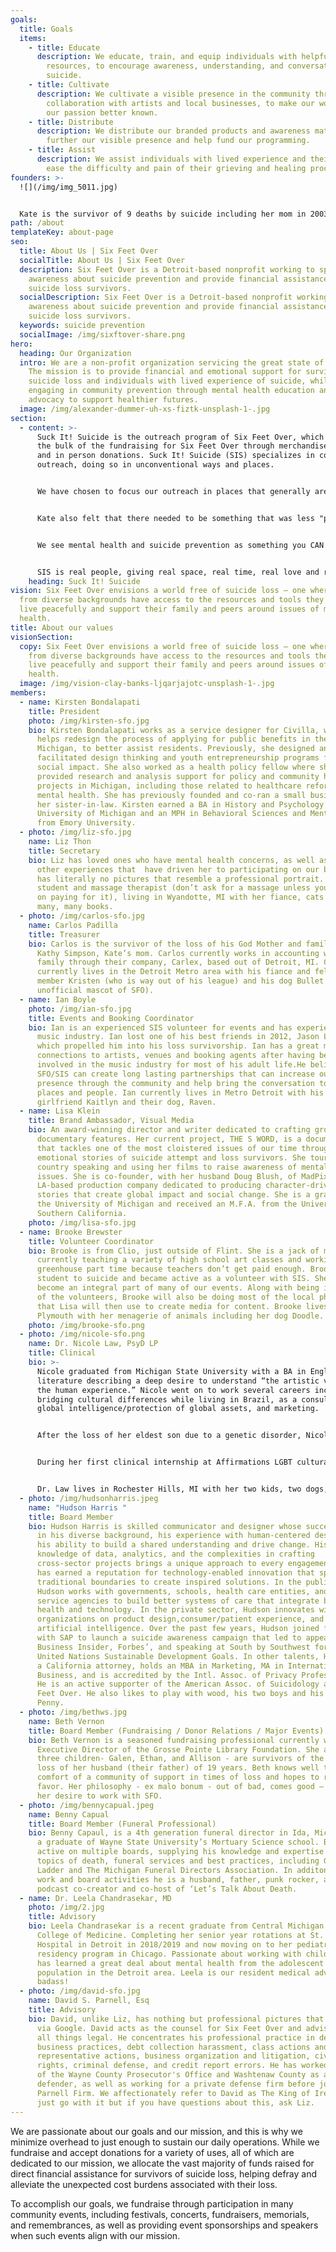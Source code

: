```yaml
---
goals:
  title: Goals
  items:
    - title: Educate
      description: We educate, train, and equip individuals with helpful and relevant
        resources, to encourage awareness, understanding, and conversation about
        suicide.
    - title: Cultivate
      description: We cultivate a visible presence in the community through
        collaboration with artists and local businesses, to make our work and
        our passion better known.
    - title: Distribute
      description: We distribute our branded products and awareness materials, to both
        further our visible presence and help fund our programming.
    - title: Assist
      description: We assist individuals with lived experience and their families to
        ease the difficulty and pain of their grieving and healing processes.
founders: >-
  ![](/img/img_5011.jpg)


  Kate is the survivor of 9 deaths by suicide including her mom in 2003. She accidentally created Suck It! Suicide in 2012 after a one off fundraiser for another non profit resulted in extra shirts with what is now the SIS logo, and subsequent suicide of someone in her community named Jason. Kate is weird, passionate, and finds writing about herself extremely uncomfortable, especially in the third person. With the encouragement of her friends and family Katie founded Six Feet Over. Kate is a wife and mom, living in Livonia MI.
path: /about
templateKey: about-page
seo:
  title: About Us | Six Feet Over
  socialTitle: About Us | Six Feet Over
  description: Six Feet Over is a Detroit-based nonprofit working to spread
    awareness about suicide prevention and provide financial assistance to
    suicide loss survivors.
  socialDescription: Six Feet Over is a Detroit-based nonprofit working to spread
    awareness about suicide prevention and provide financial assistance to
    suicide loss survivors.
  keywords: suicide prevention
  socialImage: /img/sixftover-share.png
hero:
  heading: Our Organization
  intro: We are a non-profit organization servicing the great state of Michigan.
    The mission is to provide financial and emotional support for survivors of
    suicide loss and individuals with lived experience of suicide, while
    engaging in community prevention through mental health education and
    advocacy to support healthier futures.
  image: /img/alexander-dummer-uh-xs-fiztk-unsplash-1-.jpg
section:
  - content: >-
      Suck It! Suicide is the outreach program of Six Feet Over, which also does
      the bulk of the fundraising for Six Feet Over through merchandise sales
      and in person donations. Suck It! Suicide (SIS) specializes in community
      outreach, doing so in unconventional ways and places. 


      We have chosen to focus our outreach in places that generally aren't often at the top of other mental health and suicide prevention organizations lists to do so. SIS is often seen at community festivals, Pride events, concerts, local shows and sometimes just hanging out at a bar. Our founder, Kate Hardy, never felt comfortable in the mainstream...of anything really, so when she created this program she made it for communities that wouldn't seek the information on their own because of: stigma, comfort levels, knowing what to search, who to ask, shame, etc. 


      Kate also felt that there needed to be something that was less "pastel and kittens hanging from a branch poster", and something people would identify with, find cool, and be comfortable approaching because it didn't appear or present as a conventional mental health and suicide prevention non profit. Over time, we have found that folks from all walks of lives identify with SIS and its culture, and we will love them all!


      We see mental health and suicide prevention as something you CAN ask questions about, you CAN admit to dealing with, and you should be able to do so without judgment from others or fear of being labeled dangerous, 'crazy', unlovable, a burden, ignorant, or weird. SIS takes pride in supporting every person who needs it, no matter what they look like, what they believe, who they love, or how they identify. We also believe that laughter heals, and we make sure our outreach table is filled with laughs along with the hugs and occasional tears.


      SIS is real people, giving real space, real time, real love and real knowledge to other very real people, while having a great time, selling merch and raising money to help people in need.
    heading: Suck It! Suicide
vision: Six Feet Over envisions a world free of suicide loss – one where people
  from diverse backgrounds have access to the resources and tools they need to
  live peacefully and support their family and peers around issues of mental
  health.
title: About our values
visionSection:
  copy: Six Feet Over envisions a world free of suicide loss – one where people
    from diverse backgrounds have access to the resources and tools they need to
    live peacefully and support their family and peers around issues of mental
    health.
  image: /img/vision-clay-banks-ljqarjajotc-unsplash-1-.jpg
members:
  - name: Kirsten Bondalapati
    title: President
    photo: /img/kirsten-sfo.jpg
    bio: Kirsten Bondalapati works as a service designer for Civilla, where she
      helps redesign the process of applying for public benefits in the state of
      Michigan, to better assist residents. Previously, she designed and
      facilitated design thinking and youth entrepreneurship programs focused on
      social impact. She also worked as a health policy fellow where she
      provided research and analysis support for policy and community health
      projects in Michigan, including those related to healthcare reform and
      mental health. She has previously founded and co-ran a small business with
      her sister-in-law. Kirsten earned a BA in History and Psychology from the
      University of Michigan and an MPH in Behavioral Sciences and Mental Health
      from Emory University.
  - photo: /img/liz-sfo.jpg
    name: Liz Thon
    title: Secretary
    bio: Liz has loved ones who have mental health concerns, as well as having many
      other experiences that  have driven her to participating on our board. Liz
      has literally no pictures that resemble a professional portrait. She is a
      student and massage therapist (don’t ask for a massage unless you intend
      on paying for it), living in Wyandotte, MI with her fiance, cats and many,
      many, many books.
  - photo: /img/carlos-sfo.jpg
    name: Carlos Padilla
    title: Treasurer
    bio: Carlos is the survivor of the loss of his God Mother and family friend
      Kathy Simpson, Kate’s mom. Carlos currently works in accounting with his
      family through their company, Carlex, based out of Detroit, MI. Carlos
      currently lives in the Detroit Metro area with his fiance and fellow board
      member Kristen (who is way out of his league) and his dog Bullet (the
      unofficial mascot of SFO).
  - name: Ian Boyle
    photo: /img/ian-sfo.jpg
    title: Events and Booking Coordinator
    bio: Ian is an experienced SIS volunteer for events and has experience in the
      music industry. Ian lost one of his best friends in 2012, Jason Lockwood,
      which propelled him into his loss survivorship. Ian has a great many
      connections to artists, venues and booking agents after having been
      involved in the music industry for most of his adult life.He believes that
      SFO/SIS can create long lasting partnerships that can increase our
      presence through the community and help bring the conversation to new
      places and people. Ian currently lives in Metro Detroit with his
      girlfriend Kaitlyn and their dog, Raven.
  - name: Lisa Klein
    title: Brand Ambassador, Visual Media
    bio: An award-winning director and writer dedicated to crafting groundbreaking
      documentary features. Her current project, THE S WORD, is a documentary
      that tackles one of the most cloistered issues of our time through the
      emotional stories of suicide attempt and loss survivors. She tours the
      country speaking and using her films to raise awareness of mental health
      issues. She is co-founder, with her husband Doug Blush, of MadPix Inc., an
      LA-based production company dedicated to producing character-driven
      stories that create global impact and social change. She is a graduate of
      the University of Michigan and received an M.F.A. from the University of
      Southern California.
    photo: /img/lisa-sfo.jpg
  - name: Brooke Brewster
    title: Volunteer Coordinator
    bio: Brooke is from Clio, just outside of Flint. She is a jack of many trades,
      currently teaching a variety of high school art classes and working at a
      greenhouse part time because teachers don’t get paid enough. Brooke lost a
      student to suicide and became active as a volunteer with SIS. She has
      become an integral part of many of our events. Along with being in charge
      of the volunteers, Brooke will also be doing most of the local photography
      that Lisa will then use to create media for content. Brooke lives in
      Plymouth with her menagerie of animals including her dog Doodle.
    photo: /img/brooke-sfo.png
  - photo: /img/nicole-sfo.png
    name: Dr. Nicole Law, PsyD LP
    title: Clinical
    bio: >-
      Nicole graduated from Michigan State University with a BA in English
      literature describing a deep desire to understand “the artistic version of
      the human experience.” Nicole went on to work several careers including
      bridging cultural differences while living in Brazil, as a consultant in
      global intelligence/protection of global assets, and marketing. 


      After the loss of her eldest son due to a genetic disorder, Nicole reached the darkest point of her life. Connections with others along with an incredibly talented therapist helped to turn life around. Nicole decided to return to school and earn a Masters and subsequent doctoral degree in Humanistic, clinical, psychology.


      During her first clinical internship at Affirmations LGBT cultural center in Ferndale, MI, Nicole witnessed many incidents of suicide and self-harm that seemed to be driven by the disconnect between familial and cultural expectations and the desire to be one’s free, authentic self. Since then, Dr. Law has devoted a large part of her career to helping reduce the risk of suicide in LGBTQ+ youth. Dr. Law is a speaker / advocate, Director of Clinical Training, Director of Diversity, and founder of her practice, Aloe Integrative Psychology Group.


      Dr. Law lives in Rochester Hills, MI with her two kids, two dogs, two kittens, and one husband. Although she prefers odd numbers, she can’t seem to escape the number 2.
  - photo: /img/hudsonharris.jpeg
    name: "Hudson Harris "
    title: Board Member
    bio: Hudson Harris is skilled communicator and designer whose success is rooted
      in his diverse background, his experience with human-centered design, and
      his ability to build a shared understanding and drive change. His
      knowledge of data, analytics, and the complexities in crafting
      cross-sector projects brings a unique approach to every engagement. Hudson
      has earned a reputation for technology-enabled innovation that spans
      traditional boundaries to create inspired solutions. In the public sector,
      Hudson works with governments, schools, health care entities, and social
      service agencies to build better systems of care that integrate behavioral
      health and technology. In the private sector, Hudson innovates with
      organizations on product design,consumer/patient experience, and
      artificial intelligence. Over the past few years, Hudson joined forces
      with SAP to launch a suicide awareness campaign that led to appearances in
      Business Insider, Forbes’, and speaking at South by Southwest for the
      United Nations Sustainable Development Goals. In other talents, Hudson is
      a California attorney, holds an MBA in Marketing, MA in International
      Business, and is accredited by the Intl. Assoc. of Privacy Professionals.
      He is an active supporter of the American Assoc. of Suicidology and Six
      Feet Over. He also likes to play with wood, his two boys and his bulldog
      Penny.
  - photo: /img/bethws.jpg
    name: Beth Vernon
    title: Board Member (Fundraising / Donor Relations / Major Events)
    bio: Beth Vernon is a seasoned fundraising professional currently working as the
      Executive Director of the Grosse Pointe Library Foundation. She and her
      three children- Galen, Ethan, and Allison - are survivors of the suicide
      loss of her husband (their father) of 19 years. Beth knows well the
      comfort of a community of support in times of loss and hopes to return the
      favor. Her philosophy - ex malo bonum - out of bad, comes good – directed
      her desire to work with SFO.
  - photo: /img/bennycapual.jpeg
    name: Benny Capual
    title: Board Member (Funeral Professional)
    bio: Benny Capaul, is a 4th generation funeral director in Ida, Michigan. He is
      a graduate of Wayne State University’s Mortuary Science school. Benny is
      active on multiple boards, supplying his knowledge and expertise on the
      topics of death, funeral services and best practices, including Gabby’s
      Ladder and The Michigan Funeral Directors Association. In additon to his
      work and board activities he is a husband, father, punk rocker, and
      podcast co-creator and co-host of ‘Let’s Talk About Death.
  - name: Dr. Leela Chandrasekar, MD
    photo: /img/2.jpg
    title: Advisory
    bio: Leela Chandrasekar is a recent graduate from Central Michigan University
      College of Medicine. Completing her senior year rotations at St. John
      Hospital in Detroit in 2018/2019 and now moving on to her pediatric
      residency program in Chicago. Passionate about working with children, she
      has learned a great deal about mental health from the adolescent
      population in the Detroit area. Leela is our resident medical advisor
      badass!
  - photo: /img/david-sfo.jpg
    name: David S. Parnell, Esq
    title: Advisory
    bio: David, unlike Liz, has nothing but professional pictures that can be found
      via Google. David acts as the counsel for Six Feet Over and advises us on
      all things legal. He concentrates his professional practice in deceptive
      business practices, debt collection harassment, class actions and
      representative actions, business organization and litigation, civil
      rights, criminal defense, and credit report errors. He has worked as part
      of the Wayne County Prosecutor's Office and Washtenaw County as a public
      defender, as well as working for a private defense firm before joining The
      Parnell Firm. We affectionately refer to David as The King of Ireland,
      just go with it but if you have questions about this, ask Liz.
---
```

We are passionate about our goals and our mission, and this is why we minimize overhead to just enough to sustain our daily operations. While we fundraise and accept donations for a variety of uses, all of which are dedicated to our mission, we allocate the vast majority of funds raised for direct financial assistance for survivors of suicide loss, helping defray and alleviate the unexpected cost burdens associated with their loss.

To accomplish our goals, we fundraise through participation in many community events, including festivals, concerts, fundraisers, memorials, and remembrances, as well as providing event sponsorships and speakers when such events align with our mission.
